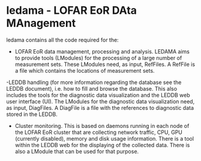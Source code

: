 # ledama - LOFAR EoR DAta MAnagement

ledama contains all the code required for the:
- LOFAR EoR data management, processing and analysis. LEDAMA aims to provide tools (LModules) for the processing of a large number of measurement sets. These LModules need, as input, RefFiles. A RefFile is a file which contains the locations of measurement sets.

-LEDDB handling (for more information regarding the database see the LEDDB document), i.e. how to fill and browse the database. This also includes the tools for the diagnostic data visualization and the LEDDB web user interface (UI). The LModules for the diagnostic data visualization need, as input, DiagFiles. A DiagFile is a file with the references to diagnostic data stored in the LEDDB.

- Cluster monitoring. This is based on daemons running in each node of the LOFAR EoR cluster that are collecting network traffic, CPU, GPU (currently disabled), memory and disk usage information. There is a tool within the LEDDB web for the displaying of the collected data. There is also a LModule that can be used for that purpose.
